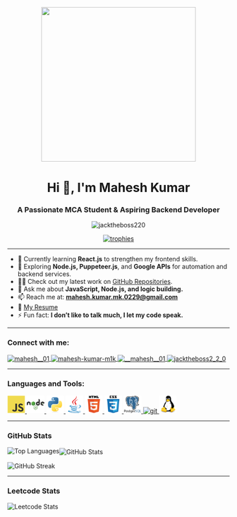 <p align="center">
  <img src="https://i.ibb.co/bsPz3ff/my-Github-Logo.gif" width="350" height="350">
</p>

<h1 align="center">Hi 👋, I'm Mahesh Kumar</h1>
<h3 align="center">A Passionate MCA Student & Aspiring Backend Developer</h3>

<p align="center">
  <img src="https://komarev.com/ghpvc/?username=jacktheboss220&label=Profile%20views&color=080eba&style=flat" alt="jacktheboss220" />
</p>

<p align="center">
  <a href="https://github.com/ryo-ma/github-profile-trophy">
    <img src="https://github-profile-trophy.vercel.app/?username=jacktheboss220&theme=tokyonight&margin-w=10&margin-h=10" alt="trophies">
  </a>
</p>

---

- 🌱 Currently learning **React.js** to strengthen my frontend skills.
- 🔧 Exploring **Node.js, Puppeteer.js**, and **Google APIs** for automation and backend services.
- 👨‍💻 Check out my latest work on [GitHub Repositories](https://github.com/jacktheboss220?tab=repositories).
- 💬 Ask me about **JavaScript, Node.js, and logic building.**
- 📫 Reach me at: **mahesh.kumar.mk.0229@gmail.com**
- 📄 [My Resume](https://drive.google.com/file/d/18tRjlO8C5j9Ok-0ooGSRU1Rl5XhQ9Yve/view)
- ⚡ Fun fact: **I don’t like to talk much, I let my code speak.**

---

<h3 align="left">Connect with me:</h3>
<p align="left">
  <a href="https://twitter.com/mahesh__01" target="blank">
    <img align="center" src="https://raw.githubusercontent.com/rahuldkjain/github-profile-readme-generator/master/src/images/icons/Social/twitter.svg" alt="mahesh__01" height="30" width="40" />
  </a>
  <a href="https://linkedin.com/in/mahesh-kumar-m1k" target="blank">
    <img align="center" src="https://raw.githubusercontent.com/rahuldkjain/github-profile-readme-generator/master/src/images/icons/Social/linked-in-alt.svg" alt="mahesh-kumar-m1k" height="30" width="40" />
  </a>
  <a href="https://instagram.com/__mahesh__01" target="blank">
    <img align="center" src="https://raw.githubusercontent.com/rahuldkjain/github-profile-readme-generator/master/src/images/icons/Social/instagram.svg" alt="__mahesh__01" height="30" width="40" />
  </a>
  <a href="https://www.hackerrank.com/jacktheboss2_2_0" target="blank">
    <img align="center" src="https://raw.githubusercontent.com/rahuldkjain/github-profile-readme-generator/master/src/images/icons/Social/hackerrank.svg" alt="jacktheboss2_2_0" height="30" width="40" />
  </a>
</p>

---

<h3 align="left">Languages and Tools:</h3>
<p align="left">
  <a href="https://developer.mozilla.org/en-US/docs/Web/JavaScript" target="_blank">
    <img src="https://raw.githubusercontent.com/devicons/devicon/master/icons/javascript/javascript-original.svg" alt="javascript" width="40" height="40"/>
  </a>
  <a href="https://nodejs.org" target="_blank">
    <img src="https://raw.githubusercontent.com/devicons/devicon/master/icons/nodejs/nodejs-original-wordmark.svg" alt="nodejs" width="40" height="40"/>
  </a>
  <a href="https://www.python.org" target="_blank">
    <img src="https://raw.githubusercontent.com/devicons/devicon/master/icons/python/python-original.svg" alt="python" width="40" height="40"/>
  </a>
  <a href="https://www.java.com" target="_blank">
    <img src="https://raw.githubusercontent.com/devicons/devicon/master/icons/java/java-original.svg" alt="java" width="40" height="40"/>
  </a>
  <a href="https://www.w3.org/html/" target="_blank">
    <img src="https://raw.githubusercontent.com/devicons/devicon/master/icons/html5/html5-original-wordmark.svg" alt="html5" width="40" height="40"/>
  </a>
  <a href="https://www.w3schools.com/css/" target="_blank">
    <img src="https://raw.githubusercontent.com/devicons/devicon/master/icons/css3/css3-original-wordmark.svg" alt="css3" width="40" height="40"/>
  </a>
  <a href="https://www.postgresql.org" target="_blank">
    <img src="https://raw.githubusercontent.com/devicons/devicon/master/icons/postgresql/postgresql-original-wordmark.svg" alt="postgresql" width="40" height="40"/>
  </a>
  <a href="https://git-scm.com/" target="_blank">
    <img src="https://www.vectorlogo.zone/logos/git-scm/git-scm-icon.svg" alt="git" width="40" height="40"/>
  </a>
  <a href="https://www.linux.org/" target="_blank">
    <img src="https://raw.githubusercontent.com/devicons/devicon/master/icons/linux/linux-original.svg" alt="linux" width="40" height="40"/>
  </a>
</p>

---

<h3 align="left">GitHub Stats</h3>

<p>
  <img align="left" src="https://github-readme-stats.vercel.app/api/top-langs?username=jacktheboss220&show_icons=true&theme=cobalt&layout=compact" alt="Top Languages"/>
</p>

<p>
  <img align="center" src="https://github-readme-stats.vercel.app/api?username=jacktheboss220&show_icons=true&theme=dark&title_color=18ec69&text_color=d91212&bg_color=181616" alt="GitHub Stats"/>
</p>

<p>
  <img align="center" src="https://github-readme-streak-stats.herokuapp.com/?user=jacktheboss220&theme=dark" alt="GitHub Streak"/>
</p>

---

<h3 align="left">Leetcode Stats</h3>

![Leetcode Stats](https://leetcard.jacoblin.cool/jacktheboss220)

